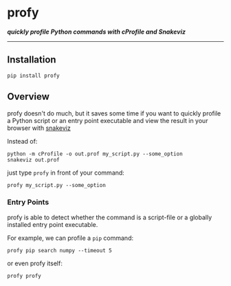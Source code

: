 # profy

***quickly profile Python commands with cProfile and Snakeviz***

---

## Installation

```
pip install profy
```

## Overview

profy doesn't do much, but it saves some time if you want to quickly profile a Python script or an entry point executable and view the result in your browser with [snakeviz](https://github.com/jiffyclub/snakeviz/)

Instead of:

```
python -m cProfile -o out.prof my_script.py --some_option
snakeviz out.prof
```

just type `profy` in front of your command:

```
profy my_script.py --some_option
```

### Entry Points

profy is able to detect whether the command is a script-file or a globally installed entry point executable.

For example, we can profile a `pip` command:

```
profy pip search numpy --timeout 5
```

or even profy itself:

```
profy profy
```
